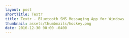 ```yaml
---
layout: post
shortTitle: Textr
title: Textr - Bluetooth SMS Messaging App for Windows
thumbnail: assets/thumbnails/hockey.png
date: 2016-12-30 00:00 -0400
---
```



<!---
Write a really in depth explanation for this with more pictures and maybe refactor and redo my code
-->
